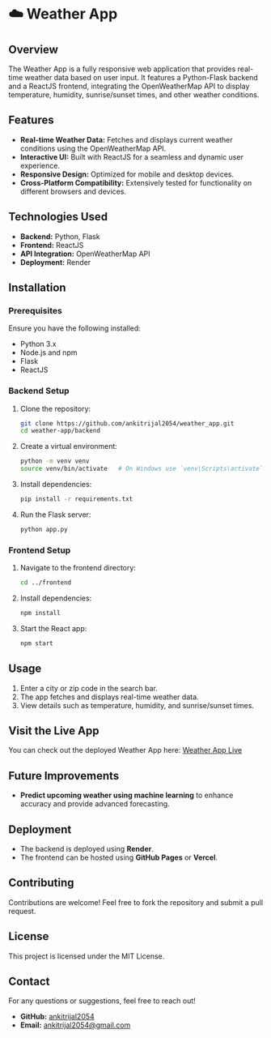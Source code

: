 # ☁️ Weather App

## Overview
The Weather App is a fully responsive web application that provides real-time weather data based on user input. It features a Python-Flask backend and a ReactJS frontend, integrating the OpenWeatherMap API to display temperature, humidity, sunrise/sunset times, and other weather conditions.

## Features
- **Real-time Weather Data:** Fetches and displays current weather conditions using the OpenWeatherMap API.
- **Interactive UI:** Built with ReactJS for a seamless and dynamic user experience.
- **Responsive Design:** Optimized for mobile and desktop devices.
- **Cross-Platform Compatibility:** Extensively tested for functionality on different browsers and devices.

## Technologies Used
- **Backend:** Python, Flask
- **Frontend:** ReactJS
- **API Integration:** OpenWeatherMap API
- **Deployment:** Render

## Installation
### Prerequisites
Ensure you have the following installed:
- Python 3.x
- Node.js and npm
- Flask
- ReactJS

### Backend Setup
1. Clone the repository:
   ```bash
   git clone https://github.com/ankitrijal2054/weather_app.git
   cd weather-app/backend
   ```
2. Create a virtual environment:
   ```bash
   python -m venv venv
   source venv/bin/activate   # On Windows use `venv\Scripts\activate`
   ```
3. Install dependencies:
   ```bash
   pip install -r requirements.txt
   ```
4. Run the Flask server:
   ```bash
   python app.py
   ```

### Frontend Setup
1. Navigate to the frontend directory:
   ```bash
   cd ../frontend
   ```
2. Install dependencies:
   ```bash
   npm install
   ```
3. Start the React app:
   ```bash
   npm start
   ```

## Usage
1. Enter a city or zip code in the search bar.
2. The app fetches and displays real-time weather data.
3. View details such as temperature, humidity, and sunrise/sunset times.

## Visit the Live App
You can check out the deployed Weather App here:
[Weather App Live](https://weather-app-3jmk.onrender.com/)

## Future Improvements
- **Predict upcoming weather using machine learning** to enhance accuracy and provide advanced forecasting.

## Deployment
- The backend is deployed using **Render**.
- The frontend can be hosted using **GitHub Pages** or **Vercel**.

## Contributing
Contributions are welcome! Feel free to fork the repository and submit a pull request.

## License
This project is licensed under the MIT License.

## Contact
For any questions or suggestions, feel free to reach out!

- **GitHub:** [ankitrijal2054](https://github.com/ankitrijal2054)
- **Email:** ankitrijal2054@gmail.com
